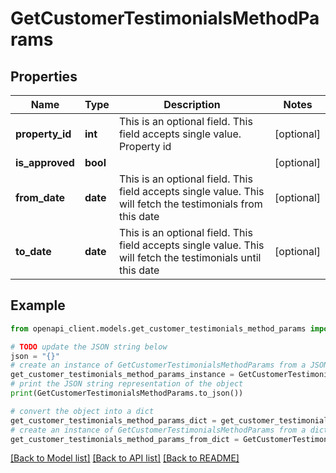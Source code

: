 # GetCustomerTestimonialsMethodParams


## Properties

Name | Type | Description | Notes
------------ | ------------- | ------------- | -------------
**property_id** | **int** | This is an optional field. This field accepts single value. Property id | [optional] 
**is_approved** | **bool** |  | [optional] 
**from_date** | **date** | This is an optional field. This field accepts single value. This will fetch the testimonials from this date | [optional] 
**to_date** | **date** | This is an optional field. This field accepts single value. This will fetch the testimonials until this date | [optional] 

## Example

```python
from openapi_client.models.get_customer_testimonials_method_params import GetCustomerTestimonialsMethodParams

# TODO update the JSON string below
json = "{}"
# create an instance of GetCustomerTestimonialsMethodParams from a JSON string
get_customer_testimonials_method_params_instance = GetCustomerTestimonialsMethodParams.from_json(json)
# print the JSON string representation of the object
print(GetCustomerTestimonialsMethodParams.to_json())

# convert the object into a dict
get_customer_testimonials_method_params_dict = get_customer_testimonials_method_params_instance.to_dict()
# create an instance of GetCustomerTestimonialsMethodParams from a dict
get_customer_testimonials_method_params_from_dict = GetCustomerTestimonialsMethodParams.from_dict(get_customer_testimonials_method_params_dict)
```
[[Back to Model list]](../README.md#documentation-for-models) [[Back to API list]](../README.md#documentation-for-api-endpoints) [[Back to README]](../README.md)



